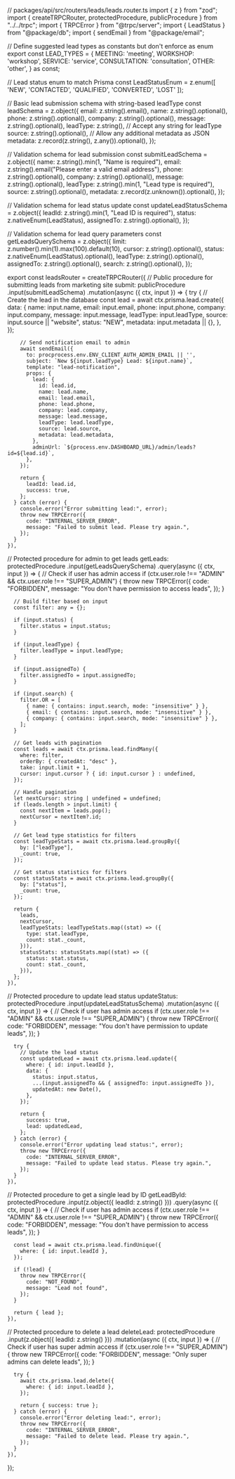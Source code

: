 // packages/api/src/routers/leads/leads.router.ts
import { z } from "zod";
import { createTRPCRouter, protectedProcedure, publicProcedure } from "../../trpc";
import { TRPCError } from "@trpc/server";
import { LeadStatus } from "@package/db";
import { sendEmail } from "@package/email";

// Define suggested lead types as constants but don't enforce as enum
export const LEAD_TYPES = {
  MEETING: 'meeting',
  WORKSHOP: 'workshop',
  SERVICE: 'service',
  CONSULTATION: 'consultation',
  OTHER: 'other',
} as const;

// Lead status enum to match Prisma
const LeadStatusEnum = z.enum([
  'NEW',
  'CONTACTED',
  'QUALIFIED',
  'CONVERTED',
  'LOST'
]);

// Basic lead submission schema with string-based leadType
const leadSchema = z.object({
  email: z.string().email(),
  name: z.string().optional(),
  phone: z.string().optional(),
  company: z.string().optional(),
  message: z.string().optional(),
  leadType: z.string(), // Accept any string for leadType
  source: z.string().optional(),
  // Allow any additional metadata as JSON
  metadata: z.record(z.string(), z.any()).optional(),
});

// Validation schema for lead submission
const submitLeadSchema = z.object({
  name: z.string().min(1, "Name is required"),
  email: z.string().email("Please enter a valid email address"),
  phone: z.string().optional(),
  company: z.string().optional(),
  message: z.string().optional(),
  leadType: z.string().min(1, "Lead type is required"),
  source: z.string().optional(),
  metadata: z.record(z.unknown()).optional(),
});

// Validation schema for lead status update
const updateLeadStatusSchema = z.object({
  leadId: z.string().min(1, "Lead ID is required"),
  status: z.nativeEnum(LeadStatus),
  assignedTo: z.string().optional(),
});

// Validation schema for lead query parameters
const getLeadsQuerySchema = z.object({
  limit: z.number().min(1).max(100).default(10),
  cursor: z.string().optional(),
  status: z.nativeEnum(LeadStatus).optional(),
  leadType: z.string().optional(),
  assignedTo: z.string().optional(),
  search: z.string().optional(),
});

export const leadsRouter = createTRPCRouter({
  // Public procedure for submitting leads from marketing site
  submit: publicProcedure
    .input(submitLeadSchema)
    .mutation(async ({ ctx, input }) => {
      try {
        // Create the lead in the database
        const lead = await ctx.prisma.lead.create({
          data: {
            name: input.name,
            email: input.email,
            phone: input.phone,
            company: input.company,
            message: input.message,
            leadType: input.leadType,
            source: input.source || "website",
            status: "NEW",
            metadata: input.metadata || {},
          },
        });

        // Send notification email to admin
        await sendEmail({
          to: procprocess.env.ENV_CLIENT_AUTH_ADMIN_EMAIL || '',
          subject: `New ${input.leadType} Lead: ${input.name}`,
          template: "lead-notification",
          props: {
            lead: {
              id: lead.id,
              name: lead.name,
              email: lead.email,
              phone: lead.phone,
              company: lead.company,
              message: lead.message,
              leadType: lead.leadType,
              source: lead.source,
              metadata: lead.metadata,
            },
            adminUrl: `${process.env.DASHBOARD_URL}/admin/leads?id=${lead.id}`,
          },
        });

        return {
          leadId: lead.id,
          success: true,
        };
      } catch (error) {
        console.error("Error submitting lead:", error);
        throw new TRPCError({
          code: "INTERNAL_SERVER_ERROR",
          message: "Failed to submit lead. Please try again.",
        });
      }
    }),

  // Protected procedure for admin to get leads
  getLeads: protectedProcedure
    .input(getLeadsQuerySchema)
    .query(async ({ ctx, input }) => {
      // Check if user has admin access
      if (ctx.user.role !== "ADMIN" && ctx.user.role !== "SUPER_ADMIN") {
        throw new TRPCError({
          code: "FORBIDDEN",
          message: "You don't have permission to access leads",
        });
      }

      // Build filter based on input
      const filter: any = {};

      if (input.status) {
        filter.status = input.status;
      }

      if (input.leadType) {
        filter.leadType = input.leadType;
      }

      if (input.assignedTo) {
        filter.assignedTo = input.assignedTo;
      }

      if (input.search) {
        filter.OR = [
          { name: { contains: input.search, mode: "insensitive" } },
          { email: { contains: input.search, mode: "insensitive" } },
          { company: { contains: input.search, mode: "insensitive" } },
        ];
      }

      // Get leads with pagination
      const leads = await ctx.prisma.lead.findMany({
        where: filter,
        orderBy: { createdAt: "desc" },
        take: input.limit + 1,
        cursor: input.cursor ? { id: input.cursor } : undefined,
      });

      // Handle pagination
      let nextCursor: string | undefined = undefined;
      if (leads.length > input.limit) {
        const nextItem = leads.pop();
        nextCursor = nextItem?.id;
      }

      // Get lead type statistics for filters
      const leadTypeStats = await ctx.prisma.lead.groupBy({
        by: ["leadType"],
        _count: true,
      });

      // Get status statistics for filters
      const statusStats = await ctx.prisma.lead.groupBy({
        by: ["status"],
        _count: true,
      });

      return {
        leads,
        nextCursor,
        leadTypeStats: leadTypeStats.map((stat) => ({
          type: stat.leadType,
          count: stat._count,
        })),
        statusStats: statusStats.map((stat) => ({
          status: stat.status,
          count: stat._count,
        })),
      };
    }),

  // Protected procedure to update lead status
  updateStatus: protectedProcedure
    .input(updateLeadStatusSchema)
    .mutation(async ({ ctx, input }) => {
      // Check if user has admin access
      if (ctx.user.role !== "ADMIN" && ctx.user.role !== "SUPER_ADMIN") {
        throw new TRPCError({
          code: "FORBIDDEN",
          message: "You don't have permission to update leads",
        });
      }

      try {
        // Update the lead status
        const updatedLead = await ctx.prisma.lead.update({
          where: { id: input.leadId },
          data: {
            status: input.status,
            ...(input.assignedTo && { assignedTo: input.assignedTo }),
            updatedAt: new Date(),
          },
        });

        return {
          success: true,
          lead: updatedLead,
        };
      } catch (error) {
        console.error("Error updating lead status:", error);
        throw new TRPCError({
          code: "INTERNAL_SERVER_ERROR", 
          message: "Failed to update lead status. Please try again.",
        });
      }
    }),

  // Protected procedure to get a single lead by ID
  getLeadById: protectedProcedure
    .input(z.object({ leadId: z.string() }))
    .query(async ({ ctx, input }) => {
      // Check if user has admin access
      if (ctx.user.role !== "ADMIN" && ctx.user.role !== "SUPER_ADMIN") {
        throw new TRPCError({
          code: "FORBIDDEN",
          message: "You don't have permission to access leads",
        });
      }

      const lead = await ctx.prisma.lead.findUnique({
        where: { id: input.leadId },
      });

      if (!lead) {
        throw new TRPCError({
          code: "NOT_FOUND",
          message: "Lead not found",
        });
      }

      return { lead };
    }),

  // Protected procedure to delete a lead
  deleteLead: protectedProcedure
    .input(z.object({ leadId: z.string() }))
    .mutation(async ({ ctx, input }) => {
      // Check if user has super admin access
      if (ctx.user.role !== "SUPER_ADMIN") {
        throw new TRPCError({
          code: "FORBIDDEN",
          message: "Only super admins can delete leads",
        });
      }

      try {
        await ctx.prisma.lead.delete({
          where: { id: input.leadId },
        });

        return { success: true };
      } catch (error) {
        console.error("Error deleting lead:", error);
        throw new TRPCError({
          code: "INTERNAL_SERVER_ERROR",
          message: "Failed to delete lead. Please try again.",
        });
      }
    }),
});
